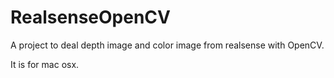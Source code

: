 # RealsenseOpenCV
A project to deal depth image and color image from realsense with OpenCV. 

It is for mac osx.
